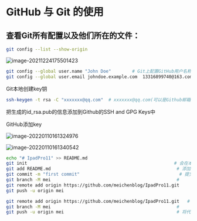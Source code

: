 # GitHub 与 Git 的使用

## 查看Git所有配置以及他们所在的文件：

```bash
git config --list --show-origin
```

![image-20211224175501423](C:\Users\MTL\AppData\Roaming\Typora\typora-user-images\image-20211224175501423.png)

```bash
git config --global user.name "John Doe"		# Git上配置GitHub用户名称
git config --global user.email johndoe.example.com  13316899740@163.com  	# Git上配置GItHub注册邮箱
```



Git本地创建key钥

```bash
ssh-keygen -t rsa -C "xxxxxxx@qq.com"  # xxxxxxx@qq.com(可以是Github邮箱)
```

把生成的id_rsa.pub的信息添加到Github的SSH and GPG Keys中

GitHub添加key

![image-20220110161324976](C:\Users\MTL\AppData\Roaming\Typora\typora-user-images\image-20220110161324976.png)



![image-20220110161340542](C:\Users\MTL\AppData\Roaming\Typora\typora-user-images\image-20220110161340542.png)

```bash
echo "# IpadPro11" >> README.md
git init														# 会在本地项目中，生成一个.git的文件
git add README.md												 # 添加文件到仓库
git commit -m "first commit"									  # 提交的文件注释说明，最好说明一下，否则有时会出错
git branch -M mei												 # 
git remote add origin https://github.com/meichenblog/IpadPro11.git
git push -u origin mei
```



```bash
git remote add origin https://github.com/meichenblog/IpadPro11.git	 # 将本地仓库关联到github的仓库里去 
git branch -M mei												 #  
git push -u origin mei											 # 将代码提交到Github上
```


